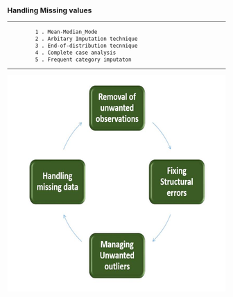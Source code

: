 <h3> Handling Missing values </h3>
<hr>
             
             1 . Mean-Median_Mode
             2 . Arbitary Imputation technique
             3 . End-of-distribution tecnnique
             4 . Complete case analysis
             5 . Frequent category imputaton
         
<hr>

<img src="datacleaning.jpg" width="700" height="500">
